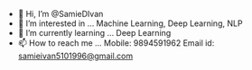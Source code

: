 - 👋 Hi, I’m @SamieDIvan
- 👀 I’m interested in ... Machine Learning, Deep Learning, NLP
- 🌱 I’m currently learning ... Deep Learning
- 📫 How to reach me ... 
Mobile: 9894591962
Email id: samieivan5101996@gmail.com
<!---
SamieDIvan/SamieDIvan is a ✨ special ✨ repository because its `README.md` (this file) appears on your GitHub profile.
You can click the Preview link to take a look at your changes.
--->
